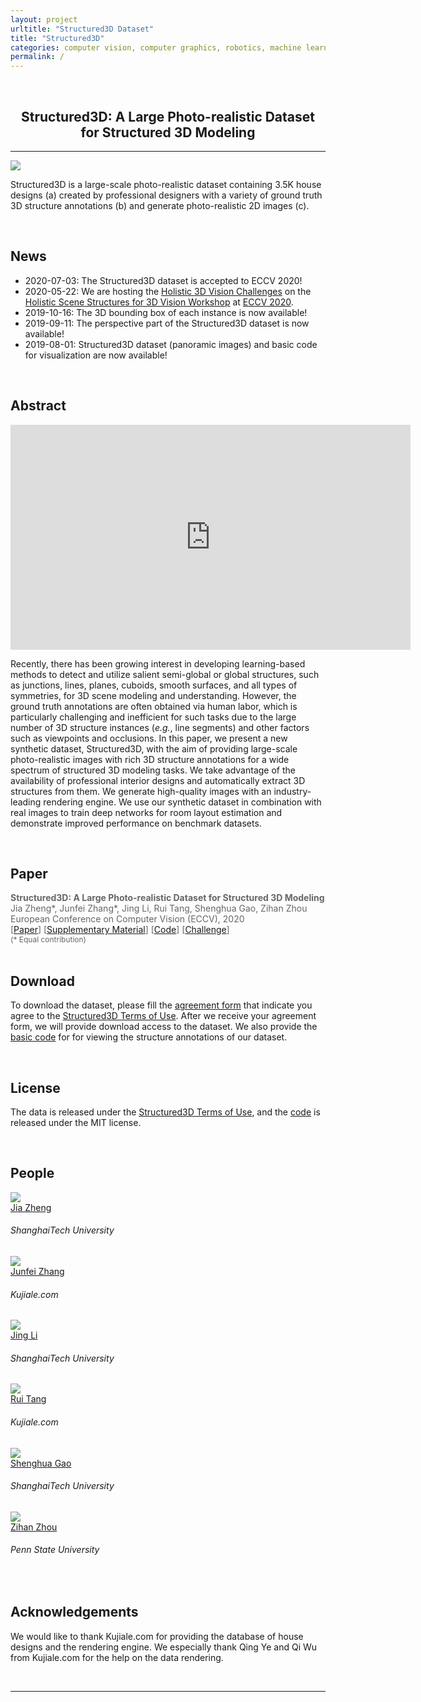 ```yaml
---
layout: project
urltitle: "Structured3D Dataset"
title: "Structured3D"
categories: computer vision, computer graphics, robotics, machine learning, 3D dataset
permalink: /
---
```


<br>
<div class="row">
  <div class="col-xs-12">
    <center><h2>Structured3D: A Large Photo-realistic Dataset for Structured 3D Modeling</h2></center>
  </div>
</div>

<hr>

<div class="row">
  <div class="col-md-12">
    <img src="{{ "/static/img/teaser.png" | prepend:site.baseurl }}">
    <p>
      Structured3D is a large-scale photo-realistic dataset containing 3.5K house designs (a) created by professional designers with a variety of ground truth 3D structure annotations (b) and generate photo-realistic 2D images (c).
    </p>
  </div>
</div><br>

<div class="row" id="news">
  <div class="col-xs-12">
    <h2>News</h2>
  </div>
</div>

<div class="row">
  <div class="col-xs-12">
    <ul>
      <li>2020-07-03: The Structured3D dataset is accepted to ECCV 2020!</li>
      <li>2020-05-22: We are hosting the <a href="https://holistic-3d.github.io/eccv20/challenge.html" target="_blank">Holistic 3D Vision Challenges</a> on the <a href="https://holistic-3d.github.io/eccv20" target="_blank">Holistic Scene Structures for 3D Vision Workshop</a> at <a href="http://eccv2020.eu/" target="_blank">ECCV 2020</a>.</li>
      <li>2019-10-16: The 3D bounding box of each instance is now available!</li>
      <li>2019-09-11: The perspective part of the Structured3D dataset is now available!</li>
      <li>2019-08-01: Structured3D dataset (panoramic images) and basic code for visualization are now available!</li>
    </ul>
  </div>
</div><br>

<div class="row" id="abstract">
  <div class="col-xs-12">
    <h2>Abstract</h2>
  </div>
</div>

<div class="row">
  <div class="col-xs-12">
    <p>
      <center><iframe width="640" height="360" src="https://www.youtube.com/embed/OKDrVdme-Qc" frameborder="0" allow="accelerometer; autoplay; encrypted-media; gyroscope; picture-in-picture" allowfullscreen></iframe></center>
    </p>
    <p>
      Recently, there has been growing interest in developing learning-based methods to detect and utilize salient semi-global or global structures, such as junctions, lines, planes, cuboids, smooth surfaces, and all types of symmetries, for 3D scene modeling and understanding. However, the ground truth annotations are often obtained via human labor, which is particularly challenging and inefficient for such tasks due to the large number of 3D structure instances (<em>e.g.</em>, line segments) and other factors such as viewpoints and occlusions. In this paper, we present a new synthetic dataset, Structured3D, with the aim of providing large-scale photo-realistic images with rich 3D structure annotations for a wide spectrum of structured 3D modeling tasks. We take advantage of the availability of professional interior designs and automatically extract 3D structures from them. We generate high-quality images with an industry-leading rendering engine. We use our synthetic dataset in combination with real images to train deep networks for room layout estimation and demonstrate improved performance on benchmark datasets.
    </p>
  </div>
</div><br>

<div class="row" id="paper">
  <div class="col-xs-12">
    <h2>Paper</h2>
  </div>
</div>

<div class="row">
  <div class="col-xs-12" style="margin-top: 3px; color: #666;">
    <b>Structured3D: A Large Photo-realistic Dataset for Structured 3D Modeling</b><br>
    Jia Zheng*, Junfei Zhang*, Jing Li, Rui Tang, Shenghua Gao, Zihan Zhou<br>
    European Conference on Computer Vision (ECCV), 2020<br>
    [<a href="https://www.ecva.net/papers/eccv_2020/papers_ECCV/papers/123540494.pdf">Paper</a>]
    [<a href="https://www.ecva.net/papers/eccv_2020/papers_ECCV/papers/123540494-supp.pdf">Supplementary Material</a>]
    [<a href="https://github.com/bertjiazheng/Structured3D">Code</a>]
    [<a href="https://competitions.codalab.org/competitions/24183">Challenge</a>]
    <br>
    <span style="font-size:12px;">(* Equal contribution)</span>
  </div>
</div><br>

<div class="row" id="download">
  <div class="col-xs-12">
    <h2>Download</h2>
  </div>
</div>

<div class="row">
  <div class="col-xs-12">
    <p>
      To download the dataset, please fill the <a href="https://forms.gle/LXg4bcjC2aEjrL9o8">agreement form</a> that indicate you agree to the <a href="https://drive.google.com/open?id=13ZwWpU_557ZQccwOUJ8H5lvXD7MeZFMa">Structured3D Terms of Use</a>. After we receive your agreement form, we will provide download access to the dataset. We also provide the <a href="https://github.com/bertjiazheng/Structured3D">basic code</a> for for viewing the structure annotations of our dataset.
    </p>
  </div>
</div><br>

<div class="row" id="license">
  <div class="col-xs-12">
    <h2>License</h2>
  </div>
</div>

<div class="row">
  <div class="col-xs-12">
    <p>
      The data is released under the <a href="https://drive.google.com/open?id=13ZwWpU_557ZQccwOUJ8H5lvXD7MeZFMa">Structured3D Terms of Use</a>, and the <a href="https://github.com/bertjiazheng/Structured3D">code</a> is released under the MIT license.
    </p>
  </div>
</div><br>

<div class="row" id="people">
  <div class="col-xs-12">
    <h2>People</h2>
  </div>
</div>

<div class="row">
  <div class="col-md-2 col-sm-3 col-xs-6">
    <a href="https://bertjiazheng.github.io/">
      <img class="people-pic" src="{{ "/static/img/people/jia.jpg" | prepend:site.baseurl }}">
    </a>
    <div class="people-name">
      <a href="https://bertjiazheng.github.io/">
        Jia Zheng
      </a>
      <h6>ShanghaiTech University</h6>
    </div>
  </div>

  <div class="col-md-2 col-sm-3 col-xs-6">
    <a href="https://www.linkedin.com/in/骏飞-张-1bb82691/?locale=en_US">
      <img class="people-pic" src="{{ "/static/img/people/ahui.png" | prepend:site.baseurl }}">
    </a>
    <div class="people-name">
      <a href="https://www.linkedin.com/in/骏飞-张-1bb82691/?locale=en_US">
        Junfei Zhang
      </a>
      <h6>Kujiale.com</h6>
    </div>
  </div>

  <div class="col-md-2 col-sm-3 col-xs-6">
    <a href="https://www.linkedin.com/in/jing-li-253b26139/?originalSubdomain=cn">
      <img class="people-pic" src="{{ "/static/img/people/jing.jpg" | prepend:site.baseurl }}">
    </a>
    <div class="people-name">
      <a href="https://www.linkedin.com/in/jing-li-253b26139/?originalSubdomain=cn">
        Jing Li
      </a>
      <h6>ShanghaiTech University</h6>
    </div>
  </div>

  <div class="col-md-2 col-sm-3 col-xs-6">
    <a href="https://cn.linkedin.com/in/rui-tang-50973488">
      <img class="people-pic" src="{{ "/static/img/people/ati.jpg" | prepend:site.baseurl }}">
    </a>
    <div class="people-name">
      <a href="https://cn.linkedin.com/in/rui-tang-50973488">
        Rui Tang
      </a>
      <h6>Kujiale.com</h6>
    </div>
  </div>

  <div class="col-md-2 col-sm-3 col-xs-6">
    <a href="http://sist.shanghaitech.edu.cn/sist_en/2018/0820/c3846a31775/page.htm">
      <img class="people-pic" src="{{ "/static/img/people/shenghua.jpg" | prepend:site.baseurl }}">
    </a>
    <div class="people-name">
      <a href="http://sist.shanghaitech.edu.cn/sist_en/2018/0820/c3846a31775/page.htm">Shenghua Gao</a>
      <h6>ShanghaiTech University</h6>
    </div>
  </div>

  <div class="col-md-2 col-sm-3 col-xs-6">
    <a href="https://faculty.ist.psu.edu/zzhou/">
      <img class="people-pic" src="{{ "/static/img/people/zihan.jpg" | prepend:site.baseurl }}">
    </a>
    <div class="people-name">
      <a href="https://faculty.ist.psu.edu/zzhou/">Zihan Zhou</a>
      <h6>Penn State University</h6>
    </div>
  </div>
</div><br>

<div class="row">
  <div class="col-xs-12">
    <h2>Acknowledgements</h2>
  </div>
</div>

<div class="row">
  <div class="col-xs-12">
    <p>
      We would like to thank Kujiale.com for providing the database of house designs and the rendering engine. We especially thank Qing Ye and Qi Wu from Kujiale.com for the help on the data rendering.
    </p>
  </div>
</div><br>

<hr>
